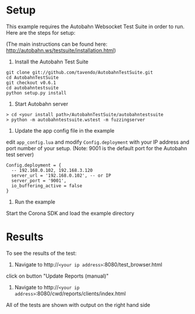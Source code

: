 # Setup #


This example requires the Autobahn Websocket Test Suite in order to run. Here are the steps for setup:

(The main instructions can be found here: http://autobahn.ws/testsuite/installation.html)


1. Install the Autobahn Test Suite

  ```
  git clone git://github.com/tavendo/AutobahnTestSuite.git
  cd AutobahnTestSuite
  git checkout v0.6.1
  cd autobahntestsuite
  python setup.py install
  ```


1. Start Autobahn server

  ```
  > cd <your install path>/AutobahnTestSuite/autobahntestsuite
  > python -m autobahntestsuite.wstest -m fuzzingserver
  ```

1. Update the app config file in the example

  edit `app_config.lua` and modify `Config.deployment` with your IP address and port number of your setup. (Note: 9001 is the default port for the Autobahn test server)

  ```
  Config.deployment = {
    -- 192.168.0.102, 192.168.3.120
    server_url = '192.168.0.102', -- or IP
    server_port = '9001',
    io_buffering_active = false
  }
  ```

1. Run the example

  Start the Corona SDK and load the example directory


# Results #

To see the results of the test:

1. Navigate to http://`<your ip address>`:8080/test_browser.html

  click on button "Update Reports (manual)"

1. Navigate to http://`<your ip address>`:8080/cwd/reports/clients/index.html

  All of the tests are shown with output on the right hand side
